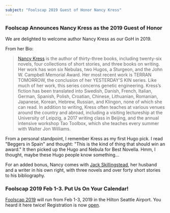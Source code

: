 ```yaml
---
subject: "Foolscap 2019 Guest of Honor Nancy Kress"
---
```


### Foolscap Announces Nancy Kress as the 2019 Guest of Honor

We are delighted to welcome author Nancy Kress as our GoH in 2019. 

From her Bio:

> [Nancy Kress](https://nancykress.com) is the author of thirty-three books, including twenty-six novels, four collections of short stories, and three books on writing.  Her work has won six Nebulas, two Hugos, a Sturgeon, and the John W. Campbell Memorial Award.  Her most recent work is TERRAN TOMORROW, the conclusion of her YESTERDAY’S KIN series. Like much of her work, this series concerns genetic engineering.  Kress’s fiction has been translated into Swedish, Danish, French, Italian, German, Spanish, Polish, Croatian, Chinese, Lithuanian, Romanian, Japanese, Korean, Hebrew, Russian, and Klingon, none of which she can read.  In addition to writing, Kress often teaches at various venues around the country and abroad, including a visiting lectureship at the University of Leipzig, a 2017 writing class in Beijing, and the annual intensive workshop Tao Toolbox, which she teaches every summer with Walter Jon Williams.


From a personal standpoint, I remember Kress as my first Hugo pick. I read "Beggers in Spain" and thought: "This is the kind of thing that should win an award." It then picked up the Hugo and Nebula for Best Novella. Hmm, I thought, maybe these Hugo people know something...

For an added bonus, Nancy comes with [Jack Skillingstead](https://www.jackskillingstead.com/), her husband and a writer in his own right, with three novels and over forty short stories to his bibliography.


### Foolscap 2019 Feb 1-3. Put Us On Your Calendar!
[Foolscap 2019](https://www.foolscap.org) will run from Feb 1-3, 2019 in the Hilton Seattle Airport. You heard it here twice! Registration is now [open](https://www.foolscap.org/registration/).


